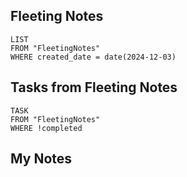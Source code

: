 
## Fleeting Notes
```dataview
LIST
FROM "FleetingNotes"
WHERE created_date = date(2024-12-03) 
```

## Tasks from Fleeting Notes
```dataview
TASK
FROM "FleetingNotes"
WHERE !completed
```

## My Notes
